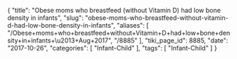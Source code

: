 {
    "title": "Obese moms who breastfeed (without Vitamin D) had low bone density in infants",
    "slug": "obese-moms-who-breastfeed-without-vitamin-d-had-low-bone-density-in-infants",
    "aliases": [
        "/Obese+moms+who+breastfeed+without+Vitamin+D+had+low+bone+density+in+infants+\u2013+Aug+2017",
        "/8885"
    ],
    "tiki_page_id": 8885,
    "date": "2017-10-26",
    "categories": [
        "Infant-Child"
    ],
    "tags": [
        "Infant-Child"
    ]
}